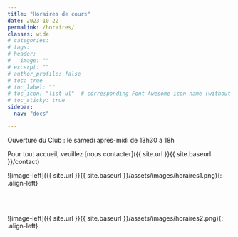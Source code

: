 ```yaml
---
title: "Horaires de cours"
date: 2023-10-22
permalink: /horaires/
classes: wide
# categories: 
# tags: 
# header:
#   image: ""
# excerpt: ""
# author_profile: false
# toc: true
# toc_label: ""
# toc_icon: "list-ul"  # corresponding Font Awesome icon name (without fa prefix)
# toc_sticky: true
sidebar:
  nav: "docs"

---
```


<div class="notice" markdown="1">

Ouverture du Club : le samedi après-midi de 13h30 à 18h

</div>

<div class="notice" markdown="1">

Pour tout accueil, veuillez [nous contacter]({{ site.url }}{{ site.baseurl }}/contact)

</div>

![image-left]({{ site.url }}{{ site.baseurl }}/assets/images/horaires1.png){: .align-left}     
  
<br>
&nbsp;
<br>

![image-left]({{ site.url }}{{ site.baseurl }}/assets/images/horaires2.png){: .align-left} 


